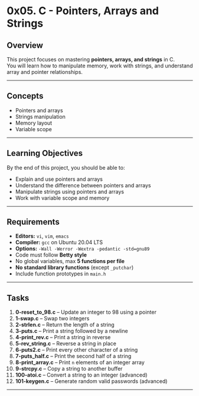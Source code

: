 # 0x05. C - Pointers, Arrays and Strings

## Overview

This project focuses on mastering **pointers, arrays, and strings** in C.  
You will learn how to manipulate memory, work with strings, and understand array and pointer relationships.

---

## Concepts

- Pointers and arrays  
- Strings manipulation  
- Memory layout  
- Variable scope

---

## Learning Objectives

By the end of this project, you should be able to:

- Explain and use pointers and arrays  
- Understand the difference between pointers and arrays  
- Manipulate strings using pointers and arrays  
- Work with variable scope and memory

---

## Requirements

- **Editors:** `vi`, `vim`, `emacs`  
- **Compiler:** `gcc` on Ubuntu 20.04 LTS  
- **Options:** `-Wall -Werror -Wextra -pedantic -std=gnu89`  
- Code must follow **Betty style**  
- No global variables, max **5 functions per file**  
- **No standard library functions** (except `_putchar`)  
- Include function prototypes in `main.h`  

---

## Tasks

1. **0-reset_to_98.c** – Update an integer to 98 using a pointer  
2. **1-swap.c** – Swap two integers  
3. **2-strlen.c** – Return the length of a string  
4. **3-puts.c** – Print a string followed by a newline  
5. **4-print_rev.c** – Print a string in reverse  
6. **5-rev_string.c** – Reverse a string in place  
7. **6-puts2.c** – Print every other character of a string  
8. **7-puts_half.c** – Print the second half of a string  
9. **8-print_array.c** – Print `n` elements of an integer array  
10. **9-strcpy.c** – Copy a string to another buffer  
11. **100-atoi.c** – Convert a string to an integer (advanced)  
12. **101-keygen.c** – Generate random valid passwords (advanced)  

---

